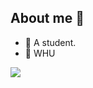 ## About me 👋

- :bust_in_silhouette: A student.
- :school: WHU

<img src="https://github-readme-stats.vercel.app/api/top-langs/?username=barnard33-233&layout=compact&hide=html,scss,css">

<!--
----------

- :mailbox: How to reach me: 
  
  htang0203@gmail.com
  
  mohanliu@whu.edu.cn
  
-->

<!--
**barnard33-233/barnard33-233** is a ✨ _special_ ✨ repository because its `README.md` (this file) appears on your GitHub profile.

Here are some ideas to get you started:

- 🔭 I’m currently working on ...
- 🌱 I’m currently learning ...
- 👯 I’m looking to collaborate on ...
- 🤔 I’m looking for help with ...
- 💬 Ask me about ...
- 📫 How to reach me: ...
- 😄 Pronouns: ...
- ⚡ Fun fact: ...
-->
